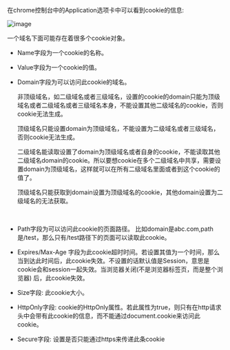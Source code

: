 在chrome控制台中的Application选项卡中可以看到cookie的信息:

![image](https://user-images.githubusercontent.com/74364990/109606809-256f6180-7b62-11eb-9711-7afbdd2087f6.png)



一个域名下面可能存在着很多个cookie对象。

- Name字段为一个cookie的名称。

- Value字段为一个cookie的值。

- Domain字段为可以访问此cookie的域名。
  
  非顶级域名，如二级域名或者三级域名，设置的cookie的domain只能为顶级域名或者二级域名或者三级域名本身，不能设置其他二级域名的cookie，否则cookie无法生成。
  
  顶级域名只能设置domain为顶级域名，不能设置为二级域名或者三级域名，否则cookie无法生成。
  
  二级域名能读取设置了domain为顶级域名或者自身的cookie，不能读取其他二级域名domain的cookie。所以要想cookie在多个二级域名中共享，需要设置domain为顶级域名，这样就可以在所有二级域名里面或者到这个cookie的值了。
  
  顶级域名只能获取到domain设置为顶级域名的cookie，其他domain设置为二级域名的无法获取。


<br>

- Path字段为可以访问此cookie的页面路径。 比如domain是abc.com,path是/test，那么只有/test路径下的页面可以读取此cookie。

- Expires/Max-Age 字段为此cookie超时时间。若设置其值为一个时间，那么当到达此时间后，此cookie失效。不设置的话默认值是Session，意思是cookie会和session一起失效。当浏览器关闭(不是浏览器标签页，而是整个浏览器) 后，此cookie失效。

- Size字段: 此cookie大小。

- HttpOnly字段: cookie的HttpOnly属性。若此属性为true，则只有在http请求头中会带有此cookie的信息，而不能通过document.cookie来访问此cookie。

- Secure字段: 设置是否只能通过https来传递此条cookie
